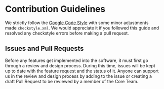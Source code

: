 # Contribution Guidelines

We strictly follow the [Google Code Style](https://google.github.io/styleguide/javaguide.html) with some minor adjustments made `checkstyle.xml`.
We would appreciate it if you followed this guide and resolved any checkstyle errors before making a pull request.

## Issues and Pull Requests
Before any features get implemented into the software, it must first go through a review and design process. During this time,
issues will be kept up to date with the feature request and the status of it. Anyone can support us in the review and design
process by adding to the issue or creating a draft Pull Request to be reviewed by a member of the Core Team.
